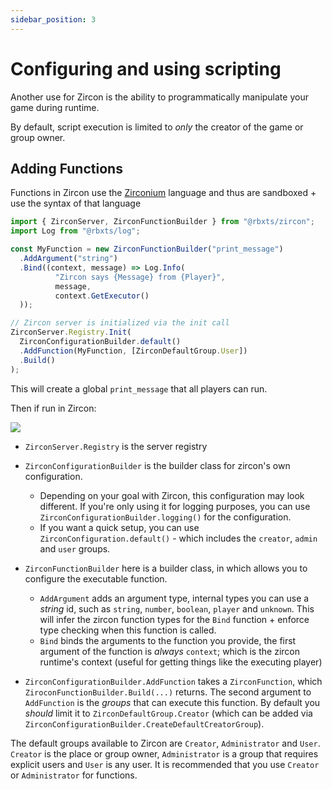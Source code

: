 ```yaml
---
sidebar_position: 3
---
```


# Configuring and using scripting
Another use for Zircon is the ability to programmatically manipulate your game during runtime.

By default, script execution is limited to _only_ the creator of the game or group owner.

## Adding Functions
Functions in Zircon use the [Zirconium](https://github.com/roblox-aurora/zirconium) language and thus are sandboxed + use the syntax of that language

```ts
import { ZirconServer, ZirconFunctionBuilder } from "@rbxts/zircon";
import Log from "@rbxts/log";

const MyFunction = new ZirconFunctionBuilder("print_message")
  .AddArgument("string")
  .Bind((context, message) => Log.Info(
          "Zircon says {Message} from {Player}", 
          message,
          context.GetExecutor()
  ));

// Zircon server is initialized via the init call
ZirconServer.Registry.Init(
  ZirconConfigurationBuilder.default()
  .AddFunction(MyFunction, [ZirconDefaultGroup.User])
  .Build()
);

```

This will create a global `print_message` that all players can run.

Then if run in Zircon:

<img src="/img/Example1.png"/>

- `ZirconServer.Registry` is the server registry
- `ZirconConfigurationBuilder` is the builder class for zircon's own configuration.
  - Depending on your goal with Zircon, this configuration may look different. If you're only using it for logging purposes, you can use `ZirconConfigurationBuilder.logging()` for the configuration.
  - If you want a quick setup, you can use `ZirconConfiguration.default()` - which includes the `creator`, `admin` and `user` groups.

- `ZirconFunctionBuilder` here is a builder class, in which allows you to configure the executable function.
  - `AddArgument` adds an argument type, internal types you can use a _string_ id, such as `string`, `number`, `boolean`, `player` and `unknown`. This will infer the zircon function types for the `Bind` function + enforce type checking when this function is called.
  - `Bind` binds the arguments to the function you provide, the first argument of the function is _always_ `context`; which is the zircon runtime's context (useful for getting things like the executing player)

- `ZirconConfigurationBuilder.AddFunction` takes a `ZirconFunction`, which `ZiroconFunctionBuilder.Build(...)` returns. The second argument to `AddFunction` is the _groups_ that can execute this function. By default you _should_ limit it to `ZirconDefaultGroup.Creator` (which can be added via `ZirconConfigurationBuilder.CreateDefaultCreatorGroup`).

The default groups available to Zircon are `Creator`, `Administrator` and `User`. `Creator` is the place or group owner, `Administrator` is a group that requires explicit users and `User` is any user. It is recommended that you use `Creator` or `Administrator` for functions.


